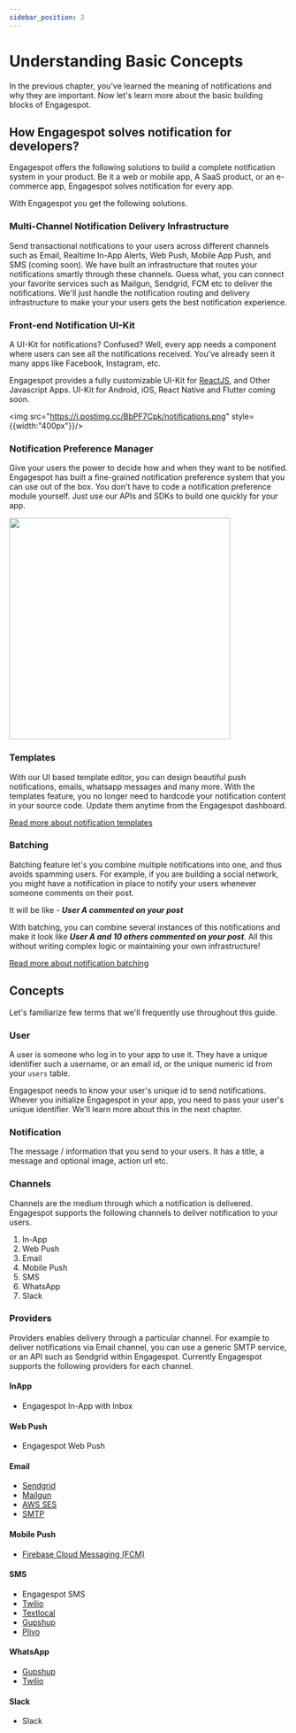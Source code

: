 ```yaml
---
sidebar_position: 2
---
```


# Understanding Basic Concepts

In the previous chapter, you've learned the meaning of notifications and why they are important. Now let's learn more about the basic building blocks of Engagespot.

## How Engagespot solves notification for developers?

Engagespot offers the following solutions to build a complete notification system in your product. Be it a web or mobile app, A SaaS product, or an e-commerce app, Engagespot solves notification for every app.

With Engagespot you get the following solutions.

### Multi-Channel Notification Delivery Infrastructure

Send transactional notifications to your users across different channels such as Email, Realtime In-App Alerts, Web Push, Mobile App Push, and SMS (coming soon). We have built an infrastructure that routes your notifications smartly through these channels. Guess what, you can connect your favorite services such as Mailgun, Sendgrid, FCM etc to deliver the notifications. We'll just handle the notification routing and delivery infrastructure to make your your users gets the best notification experience.

### Front-end Notification UI-Kit

A UI-Kit for notifications? Confused? Well, every app needs a component where users can see all the notifications received.
You've already seen it many apps like Facebook, Instagram, etc.

Engagespot provides a fully customizable UI-Kit for [ReactJS](https://www.npmjs.com/package/@engagespot/react-component), and Other Javascript Apps. UI-Kit for Android, iOS, React Native and Flutter coming soon.

<img src="https://i.postimg.cc/BbPF7Cpk/notifications.png" style={{width:"400px"}}/>

### Notification Preference Manager

Give your users the power to decide how and when they want to be notified. Engagespot has built a fine-grained notification preference system that you can use out of the box. You don't have to code a notification preference module yourself. Just use our APIs and SDKs to build one quickly for your app.

<img src="https://954874.smushcdn.com/2618921/wp-content/uploads/2022/02/Group-866.png?lossy=1&strip=1&webp=1" width="400px"/>

### Templates

With our UI based template editor, you can design beautiful push notifications, emails, whatsapp messages and many more. With the templates feature, you no longer need to hardcode your notification content in your source code. Update them anytime from the Engagespot dashboard.

[Read more about notification templates](/docs/templates/introduction)

### Batching

Batching feature let's you combine multiple notifications into one, and thus avoids spamming users. For example, if you are building a social network, you might have a notification in place to notify your users whenever someone comments on their post.

It will be like - <i>**User A commented on your post**</i>

With batching, you can combine several instances of this notifications and make it look like <i>**User A and 10 others commented on your post**</i>. All this without writing complex logic or maintaining your own infrastructure!

[Read more about notification batching](/docs/batching/introduction)

## Concepts

Let's familiarize few terms that we'll frequently use throughout this guide.

### User

A user is someone who log in to your app to use it. They have a unique identifier such a username, or an email id, or the unique numeric id from your `users` table.

Engagespot needs to know your user's unique id to send notifications. Whever you initialize Engagespot in your app, you need to pass your user's unique identifier. We'll learn more about this in the next chapter.

### Notification

The message / information that you send to your users. It has a title, a message and optional image, action url etc.

### Channels

Channels are the medium through which a notification is delivered. Engagespot supports the following channels to deliver notification to your users.

1. In-App
2. Web Push
3. Email
4. Mobile Push
5. SMS
6. WhatsApp
7. Slack

### Providers

Providers enables delivery through a particular channel. For example to deliver notifications via Email channel, you can use a generic SMTP service, or an API such as Sendgrid within Engagespot. Currently Engagespot supports the following providers for each channel.

#### InApp
* Engagespot In-App with Inbox

#### Web Push
* Engagespot Web Push

#### Email
* [Sendgrid](/docs/channels/configuring-providers/email/sendgrid-provider)
* [Mailgun](/docs/channels/configuring-providers/email/mailgun)
* [AWS SES](/docs/channels/configuring-providers/email/ses)
* [SMTP](/docs/channels/configuring-providers/email/smtp-provider)

#### Mobile Push
* [Firebase Cloud Messaging (FCM)](/docs/channels/configuring-providers/mobile-push/FCM-provider)

#### SMS
* Engagespot SMS
* [Twilio](/docs/channels/configuring-providers/sms/twilio)
* [Textlocal](/docs/channels/configuring-providers/sms/textlocal)
* [Gupshup](/docs/channels/configuring-providers/sms/gupshup)
* [Plivo](/docs/channels/configuring-providers/sms/plivo)

#### WhatsApp
* [Gupshup](/docs/channels/configuring-providers/whatsapp/gupshup)
* [Twilio](/docs/channels/configuring-providers/whatsapp/twilio)

#### Slack
* Slack
